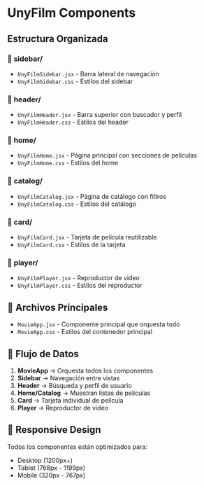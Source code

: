 # UnyFilm Components

## Estructura Organizada

### 📁 **sidebar/**
- `UnyFilmSidebar.jsx` - Barra lateral de navegación
- `UnyFilmSidebar.css` - Estilos del sidebar

### 📁 **header/**
- `UnyFilmHeader.jsx` - Barra superior con buscador y perfil
- `UnyFilmHeader.css` - Estilos del header

### 📁 **home/**
- `UnyFilmHome.jsx` - Página principal con secciones de películas
- `UnyFilmHome.css` - Estilos del home

### 📁 **catalog/**
- `UnyFilmCatalog.jsx` - Página de catálogo con filtros
- `UnyFilmCatalog.css` - Estilos del catálogo

### 📁 **card/**
- `UnyFilmCard.jsx` - Tarjeta de película reutilizable
- `UnyFilmCard.css` - Estilos de la tarjeta

### 📁 **player/**
- `UnyFilmPlayer.jsx` - Reproductor de video
- `UnyFilmPlayer.css` - Estilos del reproductor

## 🎯 **Archivos Principales**
- `MovieApp.jsx` - Componente principal que orquesta todo
- `MovieApp.css` - Estilos del contenedor principal

## 🔗 **Flujo de Datos**
1. **MovieApp** → Orquesta todos los componentes
2. **Sidebar** → Navegación entre vistas
3. **Header** → Búsqueda y perfil de usuario
4. **Home/Catalog** → Muestran listas de películas
5. **Card** → Tarjeta individual de película
6. **Player** → Reproductor de video

## 📱 **Responsive Design**
Todos los componentes están optimizados para:
- Desktop (1200px+)
- Tablet (768px - 1199px)
- Mobile (320px - 767px)
